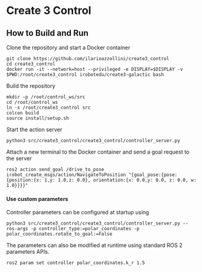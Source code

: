 # Create 3 Control

## How to Build and Run

Clone the repository and start a Docker container

```
git clone https://github.com/ilarioazzollini/create3_control
cd create3_control
docker run -it --network=host --privileged -e DISPLAY=$DISPLAY -v $PWD:/root/create3_control irobotedu/create3-galactic bash
```

Build the repository

```
mkdir -p /root/control_ws/src
cd /root/control_ws
ln -s /root/create3_control src
colcon build
source install/setup.sh
```

Start the action server

```
python3 src/create3_control/create3_control/controller_server.py
```

Attach a new terminal to the Docker container and send a goal request to the server

```
ros2 action send_goal /drive_to_pose irobot_create_msgs/action/NavigateToPosition "{goal_pose:{pose:{position:{x: 1,y: 1.0,z: 0.0}, orientation:{x: 0.0,y: 0.0, z: 0.0, w: 1.0}}}}"
```

#### Use custom parameters

Controller parameters can be configured at startup using

```
python3 src/create3_control/create3_control/controller_server.py --ros-args -p controller_type:=polar_coordinates -p polar_coordinates.rotate_to_goal:=False
```

The parameters can also be modified at runtime using standard ROS 2 parameters APIs.

```
ros2 param set controller polar_coordinates.k_r 1.5
```
